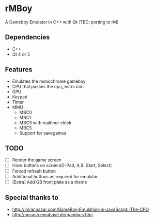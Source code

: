 rMBoy
====

A Gameboy Emulator in C++ with Qt
(TBD: porting to rM)

Dependencies
------------
- C++
- Qt 4 or 5

Features
--------

- Emulates the monochrome gameboy
- CPU that passes the cpu_instrs rom
- GPU
- Keypad
- Timer
- MMU
  - MBC0
  - MBC1
  - MBC3 with realtime-clock
  - MBC5
  - Support for savegames

TODO
----

- [ ] Render the game screen
- [ ] Have buttons on screen(D-Pad, A,B, Start, Select)
- [ ] Forced refresh button
- [ ] Additional buttons as required for emulator
- [ ] [Extra] Add GB front plate as a theme

Special thanks to
-----------------

* http://imrannazar.com/GameBoy-Emulation-in-JavaScript:-The-CPU
* http://nocash.emubase.de/pandocs.htm
